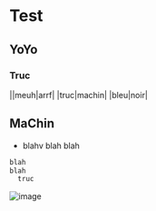 Test
====

YoYo
----

### Truc

||meuh|arrf|
|truc|machin|
|bleu|noir|


MaChin
------

* blahv blah blah


~~~~.html
blah
blah
  truc
~~~~

![image](img.jpg)

  
  
  
  
  
  
  
  